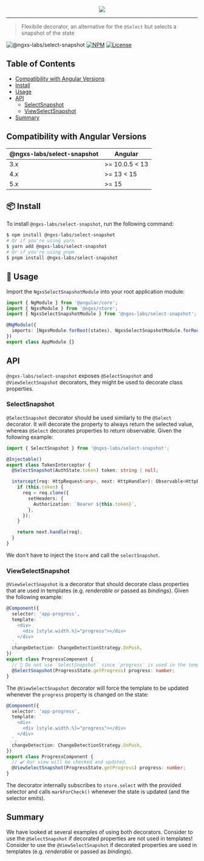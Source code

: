 <p align="center">
  <img src="https://raw.githubusercontent.com/ngxs-labs/emitter/master/docs/assets/logo.png">
</p>

---

> Flexibile decorator, an alternative for the `@Select` but selects a snapshot of the state

![@ngxs-labs/select-snapshot](https://github.com/ngxs-labs/select-snapshot/workflows/@ngxs-labs/select-snapshot/badge.svg)
[![NPM](https://badge.fury.io/js/%40ngxs-labs%2Fselect-snapshot.svg)](https://badge.fury.io/js/%40ngxs-labs%2Fselect-snapshot)
[![License](https://img.shields.io/badge/License-MIT-green.svg)](https://github.com/ngxs-labs/select-snapshot/blob/master/LICENSE)

## Table of Contents

- [Compatibility with Angular Versions](#compatibility-with-angular-versions)
- [Install](#📦-install)
- [Usage](#🔨-usage)
- [API](#api)
  - [SelectSnapshot](#selectsnapshot)
  - [ViewSelectSnapshot](#viewselectsnapshot)
- [Summary](#summary)

## Compatibility with Angular Versions

<table>
  <thead>
    <tr>
      <th>@ngxs-labs/select-snapshot</th>
      <th>Angular</th>
    </tr>
  </thead>
  <tbody>
    <tr>
      <td>
        3.x
      </td>
      <td>
        >= 10.0.5 < 13
      </td>
    </tr>
    <tr>
      <td>
        4.x
      </td>
      <td>
        >= 13 < 15
      </td>
    </tr>
    <tr>
      <td>
        5.x
      </td>
      <td>
        >= 15
      </td>
    </tr>
  </tbody>
</table>

## 📦 Install

To install `@ngxs-labs/select-snapshot`, run the following command:

```sh
$ npm install @ngxs-labs/select-snapshot
# Or if you're using yarn
$ yarn add @ngxs-labs/select-snapshot
# Or if you're using pnpm
$ pnpm install @ngxs-labs/select-snapshot
```

## 🔨 Usage

Import the `NgxsSelectSnapshotModule` into your root application module:

```typescript
import { NgModule } from '@angular/core';
import { NgxsModule } from '@ngxs/store';
import { NgxsSelectSnapshotModule } from '@ngxs-labs/select-snapshot';

@NgModule({
  imports: [NgxsModule.forRoot(states), NgxsSelectSnapshotModule.forRoot()],
})
export class AppModule {}
```

## API

`@ngxs-labs/select-snapshot` exposes `@SelectSnapshot` and `@ViewSelectSnapshot` decorators, they might be used to decorate class properties.

### SelectSnapshot

`@SelectSnapshot` decorator should be used similarly to the `@Select` decorator. It will decorate the property to always return the selected value, whereas `@Select` decorates properties to return observable. Given the following example:

```ts
import { SelectSnapshot } from '@ngxs-labs/select-snapshot';

@Injectable()
export class TokenInterceptor {
  @SelectSnapshot(AuthState.token) token: string | null;

  intercept(req: HttpRequest<any>, next: HttpHandler): Observable<HttpEvent<any>> {
    if (this.token) {
      req = req.clone({
        setHeaders: {
          Authorization: `Bearer ${this.token}`,
        },
      });
    }

    return next.handle(req);
  }
}
```

We don't have to inject the `Store` and call the `selectSnapshot`.

### ViewSelectSnapshot

`@ViewSelectSnapshot` is a decorator that should decorate class properties that are used in templates (e.g. _renderable_ or passed as _bindings_). Given the following example:

```ts
@Component({
  selector: 'app-progress',
  template: `
    <div>
      <div [style.width.%]="progress"></div>
    </div>
  `,
  changeDetection: ChangeDetectionStrategy.OnPush,
})
export class ProgressComponent {
  // 🚫 Do not use `SelectSnapshot` since `progress` is used in the template.
  @SelectSnapshot(ProgressState.getProgress) progress: number;
}
```

The `@ViewSelectSnapshot` decorator will force the template to be updated whenever the `progress` property is changed on the state:

```ts
@Component({
  selector: 'app-progress',
  template: `
    <div>
      <div [style.width.%]="progress"></div>
    </div>
  `,
  changeDetection: ChangeDetectionStrategy.OnPush,
})
export class ProgressComponent {
  // ✔️ Our view will be checked and updated.
  @ViewSelectSnapshot(ProgressState.getProgress) progress: number;
}
```

The decorator internally subscribes to `store.select` with the provided selector and calls `markForCheck()` whenever the state is updated (and the selector emits).

## Summary

We have looked at several examples of using both decorators. Consider to use the `@SelectSnapshot` if decorated properties are not used in templates! Consider to use the `@ViewSelectSnapshot` if decorated properties are used in templates (e.g. _renderable_ or passed as _bindings_).
